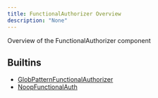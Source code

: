 ```yaml
---
title: FunctionalAuthorizer Overview
description: "None"
---
```

Overview of the FunctionalAuthorizer component
## Builtins
* [GlobPatternFunctionalAuthorizer](/docs/components/globpatternfunctionalauthorizer/globpatternfunctionalauthorizer/)
* [NoopFunctionalAuth](/docs/components/noopfunctionalauth/noopfunctionalauth/)